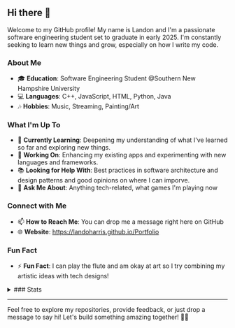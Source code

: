 ## Hi there 👋

Welcome to my GitHub profile! My name is Landon and I'm a passionate software engineering student set to graduate in early 2025.
I'm constantly seeking to learn new things and grow, especially on how I write my code.

### About Me
- 🎓 **Education**: Software Engineering Student @Southern New Hampshire University
- 💻 **Languages**: C++, JavaScript, HTML, Python, Java
- 🎶 **Hobbies**: Music, Streaming, Painting/Art

### What I'm Up To
- 🌱 **Currently Learning**: Deepening my understanding of what I've learned so far and exploring new things.
- 🔧 **Working On**: Enhancing my existing apps and experimenting with new languages and frameworks.
- 📚 **Looking for Help With**: Best practices in software architecture and design patterns and good opinions on where I can imporve.
- 💬 **Ask Me About**: Anything tech-related, what games I'm playing now

### Connect with Me
- 📫 **How to Reach Me**: You can drop me a message right here on GitHub
- 🌐 **Website**: https://landoharris.github.io/Portfolio

### Fun Fact
- ⚡ **Fun Fact**: I can play the flute and am okay at art so I try combining my artistic ideas with tech designs!
  
<details>
  <summary>### Stats</summary>
  
  ![GitHub stats](https://github-readme-stats.vercel.app/api?username=LandoHarris&show_icons=true)

  ![Top Languages](https://github-readme-stats.vercel.app/api/top-langs/?username=LandoHarris&layout=compact&langs_count=10)

</details>

---

Feel free to explore my repositories, provide feedback, or just drop a message to say hi! Let's build something amazing together! 🚀✨
